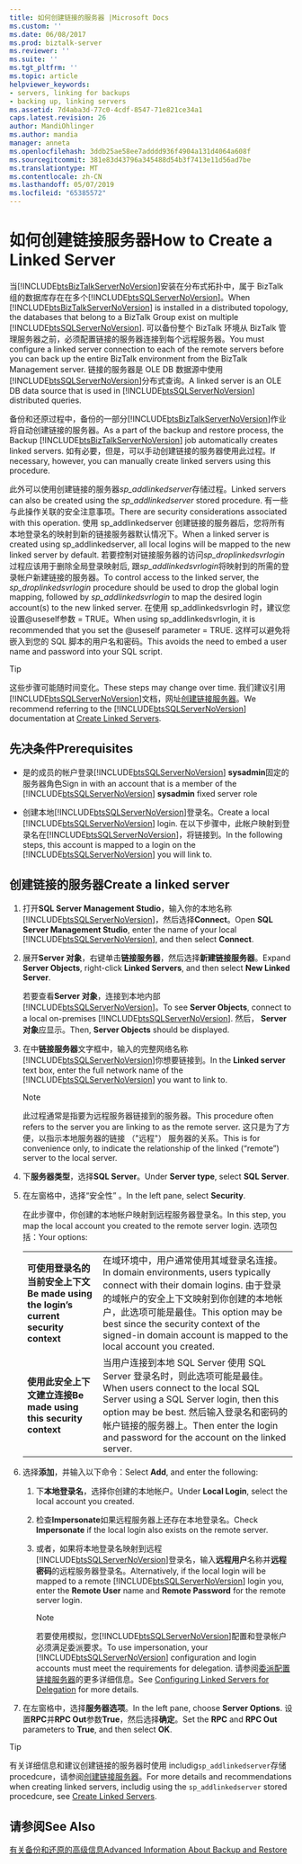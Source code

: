 ```yaml
---
title: 如何创建链接的服务器 |Microsoft Docs
ms.custom: ''
ms.date: 06/08/2017
ms.prod: biztalk-server
ms.reviewer: ''
ms.suite: ''
ms.tgt_pltfrm: ''
ms.topic: article
helpviewer_keywords:
- servers, linking for backups
- backing up, linking servers
ms.assetid: 7d4aba3d-77c0-4cdf-8547-71e821ce34a1
caps.latest.revision: 26
author: MandiOhlinger
ms.author: mandia
manager: anneta
ms.openlocfilehash: 3ddb25ae58ee7adddd936f4904a131d4064a608f
ms.sourcegitcommit: 381e83d43796a345488d54b3f7413e11d56ad7be
ms.translationtype: MT
ms.contentlocale: zh-CN
ms.lasthandoff: 05/07/2019
ms.locfileid: "65385572"
---
```

# <a name="how-to-create-a-linked-server"></a><span data-ttu-id="5ee75-102">如何创建链接服务器</span><span class="sxs-lookup"><span data-stu-id="5ee75-102">How to Create a Linked Server</span></span>
<span data-ttu-id="5ee75-103">当[!INCLUDE[btsBizTalkServerNoVersion](../includes/btsbiztalkservernoversion-md.md)]安装在分布式拓扑中，属于 BizTalk 组的数据库存在在多个[!INCLUDE[btsSQLServerNoVersion](../includes/btssqlservernoversion-md.md)]。</span><span class="sxs-lookup"><span data-stu-id="5ee75-103">When [!INCLUDE[btsBizTalkServerNoVersion](../includes/btsbiztalkservernoversion-md.md)] is installed in a distributed topology, the databases that belong to a BizTalk Group exist on multiple [!INCLUDE[btsSQLServerNoVersion](../includes/btssqlservernoversion-md.md)].</span></span> <span data-ttu-id="5ee75-104">可以备份整个 BizTalk 环境从 BizTalk 管理服务器之前，必须配置链接的服务器连接到每个远程服务器。</span><span class="sxs-lookup"><span data-stu-id="5ee75-104">You must configure a linked server connection to each of the remote servers before you can back up the entire BizTalk environment from the BizTalk Management server.</span></span> <span data-ttu-id="5ee75-105">链接的服务器是 OLE DB 数据源中使用[!INCLUDE[btsSQLServerNoVersion](../includes/btssqlservernoversion-md.md)]分布式查询。</span><span class="sxs-lookup"><span data-stu-id="5ee75-105">A linked server is an OLE DB data source that is used in [!INCLUDE[btsSQLServerNoVersion](../includes/btssqlservernoversion-md.md)] distributed queries.</span></span>  
  
 <span data-ttu-id="5ee75-106">备份和还原过程中，备份的一部分[!INCLUDE[btsBizTalkServerNoVersion](../includes/btsbiztalkservernoversion-md.md)]作业将自动创建链接的服务器。</span><span class="sxs-lookup"><span data-stu-id="5ee75-106">As a part of the backup and restore process, the Backup [!INCLUDE[btsBizTalkServerNoVersion](../includes/btsbiztalkservernoversion-md.md)] job automatically creates linked servers.</span></span> <span data-ttu-id="5ee75-107">如有必要，但是，可以手动创建链接的服务器使用此过程。</span><span class="sxs-lookup"><span data-stu-id="5ee75-107">If necessary, however, you can manually create linked servers using this procedure.</span></span>  
  
 <span data-ttu-id="5ee75-108">此外可以使用创建链接的服务器*sp_addlinkedserver*存储过程。</span><span class="sxs-lookup"><span data-stu-id="5ee75-108">Linked servers can also be created using the *sp_addlinkedserver* stored procedure.</span></span> <span data-ttu-id="5ee75-109">有一些与此操作关联的安全注意事项。</span><span class="sxs-lookup"><span data-stu-id="5ee75-109">There are security considerations associated with this operation.</span></span> <span data-ttu-id="5ee75-110">使用 sp_addlinkedserver 创建链接的服务器后，您将所有本地登录名的映射到新的链接服务器默认情况下。</span><span class="sxs-lookup"><span data-stu-id="5ee75-110">When a linked server is created using sp_addlinkedserver, all local logins will be mapped to the new linked server by default.</span></span> <span data-ttu-id="5ee75-111">若要控制对链接服务器的访问*sp_droplinkedsvrlogin*过程应该用于删除全局登录映射后, 跟*sp_addlinkedsvrlogin*将映射到的所需的登录帐户新建链接的服务器。</span><span class="sxs-lookup"><span data-stu-id="5ee75-111">To control access to the linked server, the *sp_droplinkedsvrlogin* procedure should be used to drop the global login mapping, followed by *sp_addlinkedsvrlogin* to map the desired login account(s) to the new linked server.</span></span> <span data-ttu-id="5ee75-112">在使用 sp_addlinkedsvrlogin 时，建议您设置@useself参数 = TRUE。</span><span class="sxs-lookup"><span data-stu-id="5ee75-112">When using sp_addlinkedsvrlogin, it is recommended that you set the @useself parameter = TRUE.</span></span> <span data-ttu-id="5ee75-113">这样可以避免将嵌入到您的 SQL 脚本的用户名和密码。</span><span class="sxs-lookup"><span data-stu-id="5ee75-113">This avoids the need to embed a user name and password into your SQL script.</span></span>  

> [!TIP]
> <span data-ttu-id="5ee75-114">这些步骤可能随时间变化。</span><span class="sxs-lookup"><span data-stu-id="5ee75-114">These steps may change over time.</span></span> <span data-ttu-id="5ee75-115">我们建议引用[!INCLUDE[btsSQLServerNoVersion](../includes/btssqlservernoversion-md.md)]文档，网址[创建链接服务器](https://docs.microsoft.com/sql/relational-databases/linked-servers/create-linked-servers-sql-server-database-engine)。</span><span class="sxs-lookup"><span data-stu-id="5ee75-115">We recommend referring to the [!INCLUDE[btsSQLServerNoVersion](../includes/btssqlservernoversion-md.md)] documentation at [Create Linked Servers](https://docs.microsoft.com/sql/relational-databases/linked-servers/create-linked-servers-sql-server-database-engine).</span></span>
  
## <a name="prerequisites"></a><span data-ttu-id="5ee75-116">先决条件</span><span class="sxs-lookup"><span data-stu-id="5ee75-116">Prerequisites</span></span>  
  
- <span data-ttu-id="5ee75-117">是的成员的帐户登录[!INCLUDE[btsSQLServerNoVersion](../includes/btssqlservernoversion-md.md)] **sysadmin**固定的服务器角色</span><span class="sxs-lookup"><span data-stu-id="5ee75-117">Sign in with an account that is a member of the [!INCLUDE[btsSQLServerNoVersion](../includes/btssqlservernoversion-md.md)] **sysadmin** fixed server role</span></span>  
  
- <span data-ttu-id="5ee75-118">创建本地[!INCLUDE[btsSQLServerNoVersion](../includes/btssqlservernoversion-md.md)]登录名。</span><span class="sxs-lookup"><span data-stu-id="5ee75-118">Create a local [!INCLUDE[btsSQLServerNoVersion](../includes/btssqlservernoversion-md.md)] login.</span></span> <span data-ttu-id="5ee75-119">在以下步骤中，此帐户映射到登录名在[!INCLUDE[btsSQLServerNoVersion](../includes/btssqlservernoversion-md.md)]，将链接到。</span><span class="sxs-lookup"><span data-stu-id="5ee75-119">In the following steps, this account is mapped to a login on the [!INCLUDE[btsSQLServerNoVersion](../includes/btssqlservernoversion-md.md)] you will link to.</span></span> 
  
## <a name="create-a-linked-server"></a><span data-ttu-id="5ee75-120">创建链接的服务器</span><span class="sxs-lookup"><span data-stu-id="5ee75-120">Create a linked server</span></span>
  
1. <span data-ttu-id="5ee75-121">打开**SQL Server Management Studio**，输入你的本地名称[!INCLUDE[btsSQLServerNoVersion](../includes/btssqlservernoversion-md.md)]，然后选择**Connect**。</span><span class="sxs-lookup"><span data-stu-id="5ee75-121">Open **SQL Server Management Studio**, enter the name of your local [!INCLUDE[btsSQLServerNoVersion](../includes/btssqlservernoversion-md.md)], and then select **Connect**.</span></span>  
  
2. <span data-ttu-id="5ee75-122">展开**Server 对象**，右键单击**链接服务器**，然后选择**新建链接服务器**。</span><span class="sxs-lookup"><span data-stu-id="5ee75-122">Expand **Server Objects**, right-click **Linked Servers**, and then select **New Linked Server**.</span></span>  

   <span data-ttu-id="5ee75-123">若要查看**Server 对象**，连接到本地内部[!INCLUDE[btsSQLServerNoVersion](../includes/btssqlservernoversion-md.md)]。</span><span class="sxs-lookup"><span data-stu-id="5ee75-123">To see **Server Objects**, connect to a local on-premises [!INCLUDE[btsSQLServerNoVersion](../includes/btssqlservernoversion-md.md)].</span></span> <span data-ttu-id="5ee75-124">然后， **Server 对象**应显示。</span><span class="sxs-lookup"><span data-stu-id="5ee75-124">Then, **Server Objects** should be displayed.</span></span>
  
3. <span data-ttu-id="5ee75-125">在中**链接服务器**文字框中，输入的完整网络名称[!INCLUDE[btsSQLServerNoVersion](../includes/btssqlservernoversion-md.md)]你想要链接到。</span><span class="sxs-lookup"><span data-stu-id="5ee75-125">In the **Linked server** text box, enter the full network name of the [!INCLUDE[btsSQLServerNoVersion](../includes/btssqlservernoversion-md.md)] you want to link to.</span></span>  
  
   > [!NOTE]
   >  <span data-ttu-id="5ee75-126">此过程通常是指要为远程服务器链接到的服务器。</span><span class="sxs-lookup"><span data-stu-id="5ee75-126">This procedure often refers to the server you are linking to as the remote server.</span></span> <span data-ttu-id="5ee75-127">这只是为了方便，以指示本地服务器的链接 （"远程"） 服务器的关系。</span><span class="sxs-lookup"><span data-stu-id="5ee75-127">This is for convenience only, to indicate the relationship of the linked (“remote”) server to the local server.</span></span>  
  
4. <span data-ttu-id="5ee75-128">下**服务器类型**，选择**SQL Server**。</span><span class="sxs-lookup"><span data-stu-id="5ee75-128">Under **Server type**, select **SQL Server**.</span></span>  
  
5. <span data-ttu-id="5ee75-129">在左窗格中，选择“安全性” 。</span><span class="sxs-lookup"><span data-stu-id="5ee75-129">In the left pane, select **Security**.</span></span> 

   <span data-ttu-id="5ee75-130">在此步骤中，你创建的本地帐户映射到远程服务器登录名。</span><span class="sxs-lookup"><span data-stu-id="5ee75-130">In this step, you map the local account you created to the remote server login.</span></span> <span data-ttu-id="5ee75-131">选项包括：</span><span class="sxs-lookup"><span data-stu-id="5ee75-131">Your options:</span></span> 
    
   | | | 
   |---|---|
   | <span data-ttu-id="5ee75-132">**可使用登录名的当前安全上下文**</span><span class="sxs-lookup"><span data-stu-id="5ee75-132">**Be made using the login’s current security context**</span></span> | <span data-ttu-id="5ee75-133">在域环境中，用户通常使用其域登录名连接。</span><span class="sxs-lookup"><span data-stu-id="5ee75-133">In domain environments, users typically connect with their domain logins.</span></span> <span data-ttu-id="5ee75-134">由于登录的域帐户的安全上下文映射到你创建的本地帐户，此选项可能是最佳。</span><span class="sxs-lookup"><span data-stu-id="5ee75-134">This option may be best since the security context of the signed-in domain account is mapped to the local account you created.</span></span>|
   | <span data-ttu-id="5ee75-135">**使用此安全上下文建立连接**</span><span class="sxs-lookup"><span data-stu-id="5ee75-135">**Be made using this security context**</span></span> | <span data-ttu-id="5ee75-136">当用户连接到本地 SQL Server 使用 SQL Server 登录名时，则此选项可能是最佳。</span><span class="sxs-lookup"><span data-stu-id="5ee75-136">When users connect to the local SQL Server using a SQL Server login, then this option may be best.</span></span> <span data-ttu-id="5ee75-137">然后输入登录名和密码的帐户链接的服务器上。</span><span class="sxs-lookup"><span data-stu-id="5ee75-137">Then enter the login and password for the account on the linked server.</span></span> |


6. <span data-ttu-id="5ee75-138">选择**添加**，并输入以下命令：</span><span class="sxs-lookup"><span data-stu-id="5ee75-138">Select **Add**, and enter the following:</span></span> 

   1. <span data-ttu-id="5ee75-139">下**本地登录名**，选择你创建的本地帐户。</span><span class="sxs-lookup"><span data-stu-id="5ee75-139">Under **Local Login**, select the local account you created.</span></span> 
   2. <span data-ttu-id="5ee75-140">检查**Impersonate**如果远程服务器上还存在本地登录名。</span><span class="sxs-lookup"><span data-stu-id="5ee75-140">Check **Impersonate** if the local login also exists on the remote server.</span></span> 
   3. <span data-ttu-id="5ee75-141">或者，如果将本地登录名映射到远程[!INCLUDE[btsSQLServerNoVersion](../includes/btssqlservernoversion-md.md)]登录名，输入**远程用户**名称并**远程密码**的远程服务器登录名。</span><span class="sxs-lookup"><span data-stu-id="5ee75-141">Alternatively, if the local login will be mapped to a remote [!INCLUDE[btsSQLServerNoVersion](../includes/btssqlservernoversion-md.md)] login you, enter the **Remote User** name and **Remote Password** for the remote server login.</span></span>  
  
      > [!NOTE]
      >  <span data-ttu-id="5ee75-142">若要使用模拟，您[!INCLUDE[btsSQLServerNoVersion](../includes/btssqlservernoversion-md.md)]配置和登录帐户必须满足委派要求。</span><span class="sxs-lookup"><span data-stu-id="5ee75-142">To use impersonation, your [!INCLUDE[btsSQLServerNoVersion](../includes/btssqlservernoversion-md.md)] configuration and login accounts must meet the requirements for delegation.</span></span> <span data-ttu-id="5ee75-143">请参阅[委派配置链接服务器](https://msdn.microsoft.com/library/ms189580.aspx)的更多详细信息。</span><span class="sxs-lookup"><span data-stu-id="5ee75-143">See [Configuring Linked Servers for Delegation](https://msdn.microsoft.com/library/ms189580.aspx) for more details.</span></span>  

7. <span data-ttu-id="5ee75-144">在左窗格中，选择**服务器选项**。</span><span class="sxs-lookup"><span data-stu-id="5ee75-144">In the left pane, choose **Server Options**.</span></span> <span data-ttu-id="5ee75-145">设置**RPC**并**RPC Out**参数**True**，然后选择**确定**。</span><span class="sxs-lookup"><span data-stu-id="5ee75-145">Set the **RPC** and **RPC Out** parameters to **True**, and then select **OK**.</span></span> 
 
> [!TIP]
> <span data-ttu-id="5ee75-146">有关详细信息和建议创建链接的服务器时使用 includig`sp_addlinkedserver`存储 procedcure，请参阅[创建链接服务器](https://docs.microsoft.com/sql/relational-databases/linked-servers/create-linked-servers-sql-server-database-engine)。</span><span class="sxs-lookup"><span data-stu-id="5ee75-146">For more details and recommendations when creating linked servers, includig using the `sp_addlinkedserver` stored procedcure, see [Create Linked Servers](https://docs.microsoft.com/sql/relational-databases/linked-servers/create-linked-servers-sql-server-database-engine).</span></span>

  
## <a name="see-also"></a><span data-ttu-id="5ee75-147">请参阅</span><span class="sxs-lookup"><span data-stu-id="5ee75-147">See Also</span></span>  
 [<span data-ttu-id="5ee75-148">有关备份和还原的高级信息</span><span class="sxs-lookup"><span data-stu-id="5ee75-148">Advanced Information About Backup and Restore</span></span>](../core/advanced-information-about-backup-and-restore1.md)